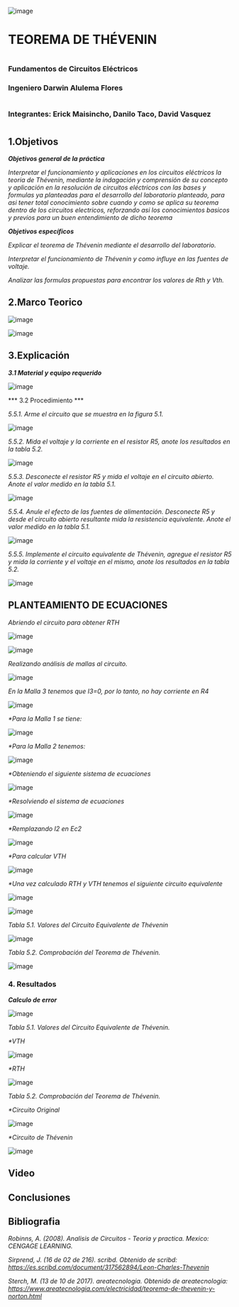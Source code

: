 ![image](https://user-images.githubusercontent.com/85728185/127173356-9a38e813-46cb-48a0-9206-c37781ebebb5.png)

# TEOREMA DE THÉVENIN
#

### Fundamentos de Circuitos Eléctricos
### Ingeniero Darwin Alulema  Flores
#
### Integrantes: Erick Maisincho, Danilo Taco, David Vasquez

#
 
## 1.Objetivos
***Objetivos general de la práctica***

_Interpretar el funcionamiento y aplicaciones en los circuitos eléctricos la teoria de Thévenin, mediante la indagación y comprensión de su concepto y aplicación en la resolución de circuitos eléctricos con las bases y formulas ya planteadas para el desarrollo del laboratorio planteado, para asi tener total conocimiento sobre cuando y como se aplica su teorema dentro de los circuitos electricos, reforzando asi los conocimientos basicos y previos para un buen entendimiento de dicho teorema_


***Objetivos específicos***

_Explicar el teorema de Thévenin mediante el desarrollo del laboratorio._

_Interpretar  el funcionamiento de Thévenin y como influye en las fuentes de voltaje._

_Analizar las formulas propuestas para encontrar los valores de Rth y Vth._

## 2.Marco Teorico

![image](https://user-images.githubusercontent.com/85728185/127186399-423d5541-0154-4d94-9713-823552292c78.png)

![image](https://user-images.githubusercontent.com/85728185/127190667-b39c9025-97d0-44fa-9532-f166f6ae5ca1.png)

## 3.Explicación

***3.1 Material y equipo requerido***

![image](https://user-images.githubusercontent.com/85728185/127175300-c92107ef-07e6-44de-93f8-1872ec39f245.png)

*** 3.2 Procedimiento ***

_5.5.1. Arme el circuito que se muestra en la figura 5.1._

![image](https://user-images.githubusercontent.com/85259801/127082027-53f91d0b-3cfa-4332-83fc-3e1694f2852d.png)

_5.5.2. Mida el voltaje y la corriente en el resistor R5, anote los resultados en la tabla 5.2._

![image](https://user-images.githubusercontent.com/85259801/127081839-f7a22818-088d-45b7-ab4b-d9d841dbf790.png)

_5.5.3. Desconecte el resistor R5 y mida el voltaje en el circuito abierto. Anote el valor
medido en la tabla 5.1._

![image](https://user-images.githubusercontent.com/85259801/127081863-877d9597-4c43-4e91-ad8e-9544c8f211e7.png)

_5.5.4. Anule el efecto de las fuentes de alimentación. Desconecte R5 y desde el circuito
abierto resultante mida la resistencia equivalente. Anote el valor medido en la tabla 5.1._

![image](https://user-images.githubusercontent.com/85259801/127081906-167950b5-81d1-4649-9c49-6dd7aed57266.png)

_5.5.5. Implemente el circuito equivalente de Thévenin, agregue el resistor R5 y mida la
corriente y el voltaje en el mismo, anote los resultados en la tabla 5.2._

![image](https://user-images.githubusercontent.com/85259801/127081936-074f4996-bdfd-4e99-9886-118980bae485.png)



## PLANTEAMIENTO DE ECUACIONES

_Abriendo el circuito para obtener RTH_

![image](https://user-images.githubusercontent.com/84418933/127096456-d63f1a3d-8334-44ef-b05f-bf0880a8de28.png)

![image](https://user-images.githubusercontent.com/84418933/127096485-c68eb283-9a1c-44ca-b286-9450d8ac36bf.png)

_Realizando análisis de mallas al circuito._

![image](https://user-images.githubusercontent.com/84418933/127096531-7e395e44-e0ec-4db8-aa15-9a5ff939a957.png)

_En la Malla 3 tenemos que I3=0, por lo tanto, no hay corriente en R4_

![image](https://user-images.githubusercontent.com/84418933/127096559-f775fc5d-5948-4063-820e-4a1c5c465040.png)

_*Para la Malla 1 se tiene:_

![image](https://user-images.githubusercontent.com/84418933/127096587-1c9ed4a8-89e0-454f-a2ba-e5aadf86cda7.png)

_*Para la Malla 2 tenemos:_

![image](https://user-images.githubusercontent.com/84418933/127096619-3301ad37-b809-4b40-b863-e981581e923a.png)

_*Obteniendo el siguiente sistema de ecuaciones_

![image](https://user-images.githubusercontent.com/84418933/127096650-0f91f601-fff1-46f0-9951-18f222c38c94.png)

_*Resolviendo el sistema de ecuaciones_

![image](https://user-images.githubusercontent.com/84418933/127096688-9008855b-e843-449a-8d8b-661a84da7f08.png)

_*Remplazando I2 en Ec2_

![image](https://user-images.githubusercontent.com/84418933/127096720-648218b1-e691-49fa-bd32-d9ad42bb2f21.png)

_*Para calcular VTH_

![image](https://user-images.githubusercontent.com/84418933/127096768-35fd4590-6618-4fc5-90e5-7db4090f4d93.png)

_*Una vez calculado RTH y VTH tenemos el siguiente circuito equivalente_

![image](https://user-images.githubusercontent.com/84418933/127096799-8b5d8034-a515-4326-8436-55de10c74197.png)

![image](https://user-images.githubusercontent.com/84418933/127096824-9333f235-6aea-4f12-809c-a83ee07b2710.png)

_Tabla 5.1. Valores del Circuito Equivalente de Thévenin_

![image](https://user-images.githubusercontent.com/85259801/127175977-1bc51a5f-57d2-491f-84f3-12e12174e1d3.png)

_Tabla 5.2. Comprobación del Teorema de Thévenin._

![image](https://user-images.githubusercontent.com/85259801/127178056-686cc22a-836d-4b09-9e1b-ca86dc15de5f.png)


### 4. Resultados

***Calculo de error***

![image](https://user-images.githubusercontent.com/84418933/127186751-49c5f754-2b67-4ee6-b186-81e012c9dfd7.png)

_Tabla 5.1. Valores del Circuito Equivalente de Thévenin._

_*VTH_

![image](https://user-images.githubusercontent.com/84418933/127186865-e69eea65-361f-4624-9fe0-485ea2e6f77f.png)

_*RTH_

![image](https://user-images.githubusercontent.com/84418933/127186930-c68af2bb-e047-46da-9fe5-31a6ec533240.png)


_Tabla 5.2. Comprobación del Teorema de Thévenin._

_*Circuito Original_

![image](https://user-images.githubusercontent.com/84418933/127187049-b480b5cd-e4e9-41f1-8c19-e8a80ad86e95.png)

_*Circuito de Thévenin_

![image](https://user-images.githubusercontent.com/84418933/127187089-6384b5d1-4b9a-46a4-9b36-dd0159662d11.png)

## Video

## Conclusiones

## Bibliografia

_Robinns, A. (2008). Analisis de Circuitos - Teoria y practica. Mexico: CENGAGE LEARNING._

_Sirprend, J. (16 de 02 de 216). scribd. Obtenido de scribd: https://es.scribd.com/document/317562894/Leon-Charles-Thevenin_

_Sterch, M. (13 de 10 de 2017). areatecnologia. Obtenido de areatecnologia: https://www.areatecnologia.com/electricidad/teorema-de-thevenin-y-norton.html_
